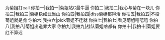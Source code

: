 为菊姐打call
你拍一|我拍一|菊姐站C最牛逼
你拍二|我拍二|我心与菊在一块儿
你拍三|我拍三|菊姐稳如武当山
你拍四|我拍四|diss菊姐都得治
你拍五|我拍五|不投菊姐就是虎
你拍六|我拍六|pick菊姐不迁就
你拍七|我拍七|看见菊姐嘻嘻嘻
你拍八|我拍八|菊姐出道靠大家
你拍九|我拍九|战队菊姐啥都有
你拍十|我拍十|菊姐要红不算迟